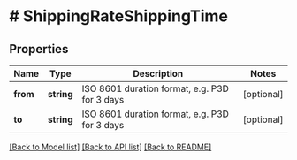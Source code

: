 # # ShippingRateShippingTime

## Properties

Name | Type | Description | Notes
------------ | ------------- | ------------- | -------------
**from** | **string** | ISO 8601 duration format, e.g. P3D for 3 days | [optional]
**to** | **string** | ISO 8601 duration format, e.g. P3D for 3 days | [optional]

[[Back to Model list]](../../README.md#models) [[Back to API list]](../../README.md#endpoints) [[Back to README]](../../README.md)
